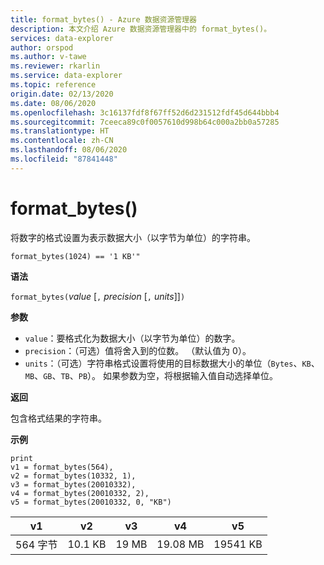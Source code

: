 ```yaml
---
title: format_bytes() - Azure 数据资源管理器
description: 本文介绍 Azure 数据资源管理器中的 format_bytes()。
services: data-explorer
author: orspod
ms.author: v-tawe
ms.reviewer: rkarlin
ms.service: data-explorer
ms.topic: reference
origin.date: 02/13/2020
ms.date: 08/06/2020
ms.openlocfilehash: 3c16137fdf8f67ff52d6d231512fdf45d644bbb4
ms.sourcegitcommit: 7ceeca89c0f0057610d998b64c000a2bb0a57285
ms.translationtype: HT
ms.contentlocale: zh-CN
ms.lasthandoff: 08/06/2020
ms.locfileid: "87841448"
---
```

# <a name="format_bytes"></a>format_bytes()

将数字的格式设置为表示数据大小（以字节为单位）的字符串。

```kusto
format_bytes(1024) == '1 KB'"
```

**语法**

`format_bytes(`*value* [`,` *precision* [`,` *units*]]`)`

**参数**

* `value`：要格式化为数据大小（以字节为单位）的数字。
* `precision`：（可选）值将舍入到的位数。 （默认值为 0）。
* `units`：（可选）字符串格式设置将使用的目标数据大小的单位（`Bytes`、`KB`、`MB`、`GB`、`TB`、`PB`）。 如果参数为空，将根据输入值自动选择单位。

**返回**

包含格式结果的字符串。

**示例**

<!-- csl: https://help.kusto.chinacloudapi.cn/Samples -->
```kusto
print 
v1 = format_bytes(564),
v2 = format_bytes(10332, 1),
v3 = format_bytes(20010332),
v4 = format_bytes(20010332, 2),
v5 = format_bytes(20010332, 0, "KB")
```

|v1|v2|v3|v4|v5|
|---|---|---|---|---|
|564 字节|10.1 KB|19 MB|19.08 MB|19541 KB|

